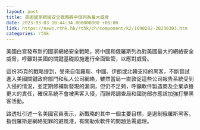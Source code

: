 ```yaml
---
layout: post
title: 美國國家網絡安全戰略將中俄列為最大威脅
date: 2023-03-03 10:44:34.000000000 +08:00
link: https://news.rthk.hk/rthk/ch/component/k2/1690282-20230303.htm
categories: rthk
---
```


美國白宮發布新的國家網絡安全戰略，將中國和俄羅斯列為對美國最大的網絡安全威脅，呼籲對美國的關鍵基礎設施進行全面監管，以應對威脅。

這份35頁的戰略提到，受來自俄羅斯、中國、伊朗或北韓支持的黑客，不斷嘗試進入美國關鍵政府部門和私人公司網絡，雖然當局一直敦促這些公司報告系統受到入侵的情況，並定期修補新發現的漏洞，但仍不足夠，呼籲軟件製造商及企業承擔更大的責任，確保系統不會被黑客入侵，而聯邦調查局和國防部亦應該加強打擊黑客活動。

路透社引述一名美國官員表示，新戰略的其中一個主要目標，是遏制俄羅斯黑客，指俄羅斯是網絡犯罪的避風港，有關勒索軟件的問題急需處理。
